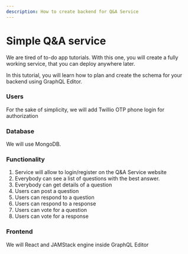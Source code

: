 ```yaml
---
description: How to create backend for Q&A Service
---
```


# Simple Q\&A service

We are tired of to-do app tutorials. With this one, you will create a fully working service, that you can deploy anywhere later.

In this tutorial, you will learn how to plan and create the schema for your backend using GraphQL Editor.

### Users

For the sake of simplicity, we will add Twillio OTP phone login for authorization

### Database

We will use MongoDB.

### Functionality

1. Service will allow to login/register on the Q\&A Service website
2. Everybody can see a list of questions with the best answer.
3. Everybody can get details of a question
4. Users can post a question
5. Users can respond to a question
6. Users can respond to a response
7. Users can vote for a question
8. Users can vote for a response

### Frontend

We will React and JAMStack engine inside GraphQL Editor

